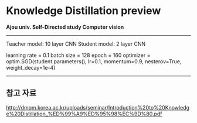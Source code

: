 # Knowledge Distillation preview

**Ajou univ. Self-Directed study Computer vision**

---

Teacher model: 10 layer CNN
Student model: 2 layer CNN

learning rate = 0.1
batch size = 128
epoch = 160
optimizer = optim.SGD(student.parameters(), lr=0.1, momentum=0.9, nesterov=True, weight_decay=1e-4)

---

## 참고 자료
http://dmqm.korea.ac.kr/uploads/seminar/Introduction%20to%20Knowledge%20Distillation_%ED%99%A9%ED%95%98%EC%9D%80.pdf
